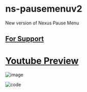 # ns-pausemenuv2
New version of Nexus Pause Menu
## [For Support](https://discord.gg/nexusdev)
# [Youtube Preview](https://youtube.com)

![image](https://github.com/user-attachments/assets/b22d13a9-5ac9-462a-86f3-f81d329cf3d8)

![code](https://github.com/user-attachments/assets/6f5d6f43-22e2-4545-9607-e251d1d1f6ce)
